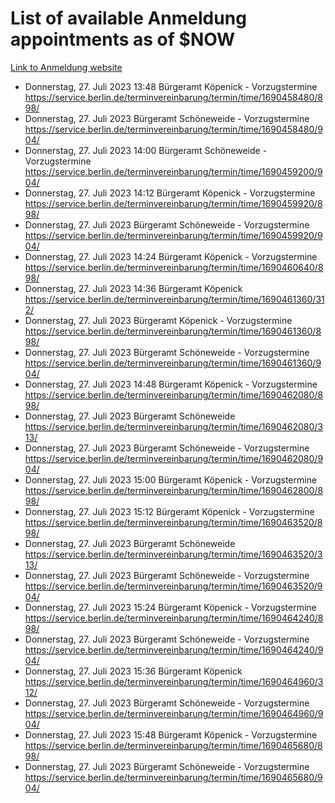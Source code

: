 # List of available Anmeldung appointments as of $NOW
[Link to Anmeldung website](https://service.berlin.de/terminvereinbarung/termin/tag.php?termin=1&anliegen[]=120686&dienstleisterlist=122210,122217,327316,122219,327312,122227,327314,122231,327346,122243,327348,122254,122252,329742,122260,329745,122262,329748,122271,327278,122273,327274,122277,327276,330436,122280,327294,122282,327290,122284,327292,122291,327270,122285,327266,122286,327264,122296,327268,150230,329760,122297,327286,122294,327284,122312,329763,122314,329775,122304,327330,122311,327334,122309,327332,317869,122281,327352,122279,329772,122283,122276,327324,122274,327326,122267,329766,122246,327318,122251,327320,122257,327322,122208,327298,122226,327300&herkunft=http%3A%2F%2Fservice.berlin.de%2Fdienstleistung%2F120686%2F)
- Donnerstag, 27. Juli 2023 13:48 Bürgeramt Köpenick - Vorzugstermine https://service.berlin.de/terminvereinbarung/termin/time/1690458480/898/
- Donnerstag, 27. Juli 2023  Bürgeramt Schöneweide - Vorzugstermine https://service.berlin.de/terminvereinbarung/termin/time/1690458480/904/
- Donnerstag, 27. Juli 2023 14:00 Bürgeramt Schöneweide - Vorzugstermine https://service.berlin.de/terminvereinbarung/termin/time/1690459200/904/
- Donnerstag, 27. Juli 2023 14:12 Bürgeramt Köpenick - Vorzugstermine https://service.berlin.de/terminvereinbarung/termin/time/1690459920/898/
- Donnerstag, 27. Juli 2023  Bürgeramt Schöneweide - Vorzugstermine https://service.berlin.de/terminvereinbarung/termin/time/1690459920/904/
- Donnerstag, 27. Juli 2023 14:24 Bürgeramt Köpenick - Vorzugstermine https://service.berlin.de/terminvereinbarung/termin/time/1690460640/898/
- Donnerstag, 27. Juli 2023 14:36 Bürgeramt Köpenick https://service.berlin.de/terminvereinbarung/termin/time/1690461360/312/
- Donnerstag, 27. Juli 2023  Bürgeramt Köpenick - Vorzugstermine https://service.berlin.de/terminvereinbarung/termin/time/1690461360/898/
- Donnerstag, 27. Juli 2023  Bürgeramt Schöneweide - Vorzugstermine https://service.berlin.de/terminvereinbarung/termin/time/1690461360/904/
- Donnerstag, 27. Juli 2023 14:48 Bürgeramt Köpenick - Vorzugstermine https://service.berlin.de/terminvereinbarung/termin/time/1690462080/898/
- Donnerstag, 27. Juli 2023  Bürgeramt Schöneweide https://service.berlin.de/terminvereinbarung/termin/time/1690462080/313/
- Donnerstag, 27. Juli 2023  Bürgeramt Schöneweide - Vorzugstermine https://service.berlin.de/terminvereinbarung/termin/time/1690462080/904/
- Donnerstag, 27. Juli 2023 15:00 Bürgeramt Köpenick - Vorzugstermine https://service.berlin.de/terminvereinbarung/termin/time/1690462800/898/
- Donnerstag, 27. Juli 2023 15:12 Bürgeramt Köpenick - Vorzugstermine https://service.berlin.de/terminvereinbarung/termin/time/1690463520/898/
- Donnerstag, 27. Juli 2023  Bürgeramt Schöneweide https://service.berlin.de/terminvereinbarung/termin/time/1690463520/313/
- Donnerstag, 27. Juli 2023  Bürgeramt Schöneweide - Vorzugstermine https://service.berlin.de/terminvereinbarung/termin/time/1690463520/904/
- Donnerstag, 27. Juli 2023 15:24 Bürgeramt Köpenick - Vorzugstermine https://service.berlin.de/terminvereinbarung/termin/time/1690464240/898/
- Donnerstag, 27. Juli 2023  Bürgeramt Schöneweide - Vorzugstermine https://service.berlin.de/terminvereinbarung/termin/time/1690464240/904/
- Donnerstag, 27. Juli 2023 15:36 Bürgeramt Köpenick https://service.berlin.de/terminvereinbarung/termin/time/1690464960/312/
- Donnerstag, 27. Juli 2023  Bürgeramt Schöneweide - Vorzugstermine https://service.berlin.de/terminvereinbarung/termin/time/1690464960/904/
- Donnerstag, 27. Juli 2023 15:48 Bürgeramt Köpenick - Vorzugstermine https://service.berlin.de/terminvereinbarung/termin/time/1690465680/898/
- Donnerstag, 27. Juli 2023  Bürgeramt Schöneweide - Vorzugstermine https://service.berlin.de/terminvereinbarung/termin/time/1690465680/904/

